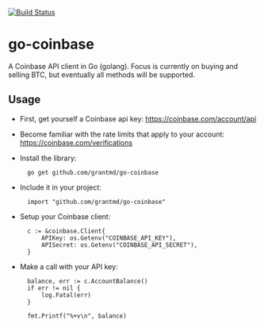 [![Build Status](https://travis-ci.org/grantmd/go-coinbase.png?branch=master)](https://travis-ci.org/grantmd/go-coinbase)

go-coinbase
=======

A Coinbase API client in Go (golang). Focus is currently on buying and selling BTC, but eventually all methods will be supported.

Usage
-----

* First, get yourself a Coinbase api key: https://coinbase.com/account/api

* Become familiar with the rate limits that apply to your account: https://coinbase.com/verifications

* Install the library:

        go get github.com/grantmd/go-coinbase

* Include it in your project:

        import "github.com/grantmd/go-coinbase"

* Setup your Coinbase client:

        c := &coinbase.Client{
        	APIKey: os.Getenv("COINBASE_API_KEY"),
        	APISecret: os.Getenv("COINBASE_API_SECRET"),
        }

* Make a call with your API key:

		balance, err := c.AccountBalance()
		if err != nil {
			log.Fatal(err)
		}
	
		fmt.Printf("%+v\n", balance)
